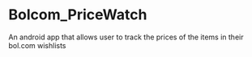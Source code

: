 # Bolcom_PriceWatch
An android app that allows user to track the prices of the items in their bol.com wishlists
